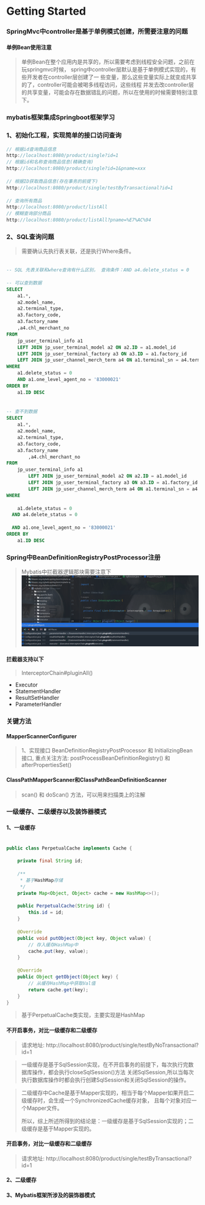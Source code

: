 # Getting Started

### SpringMvc中controller是基于单例模式创建，所需要注意的问题
#### 单例Bean使用注意
> 单例Bean在整个应用内是共享的，所以需要考虑到线程安全问题，之前在玩springmvc时候，
> spring中controller层默认是基于单例模式实现的，有些开发者在controller层创建了一
> 些变量，那么这些变量实际上就变成共享的了，controller可能会被喝多线程访问，这些线程
> 并发去改controller层的共享变量，可能会存在数据错乱的问题，所以在使用的时候需要特别注意下。


### mybatis框架集成Springboot框架学习
### 1、初始化工程，实现简单的接口访问查询
```java
// 根据id查询商品信息
http://localhost:8080/product/single?id=1
// 根据id和名称查询商品信息(精确查询)
http://localhost:8080/product/single?id=1&pname=xxx

// 根据ID获取商品信息(存在事务的前提下)
http://localhost:8080/product/single/testByTransactional?id=1        

// 查询所有商品
http://localhost:8080/product/listAll
// 模糊查询部分商品
http://localhost:8080/product/listAll?pname=%E7%AC%94

```
### 2、SQL查询问题
> 需要确认先执行表关联，还是执行Where条件。

```sql

-- SQL 先表关联和where查询有什么区别， 查询条件：AND a4.delete_status = 0

-- 可以查到数据
SELECT
	a1.*,
	a2.model_name,
	a2.terminal_type,
	a3.factory_code,
	a3.factory_name
	,a4.chl_merchant_no 
FROM
	jp_user_terminal_info a1
	LEFT JOIN jp_user_terminal_model a2 ON a2.ID = a1.model_id
	LEFT JOIN jp_user_terminal_factory a3 ON a3.ID = a1.factory_id
	LEFT JOIN jp_user_channel_merch_term a4 ON a1.terminal_sn = a4.term_sn  AND a4.delete_status = 0 
WHERE
	a1.delete_status = 0 
	AND a1.one_level_agent_no = '83000021' 
ORDER BY
	a1.ID DESC


-- 查不到数据
SELECT
    a1.*,
    a2.model_name,
    a2.terminal_type,
    a3.factory_code,
    a3.factory_name
        ,a4.chl_merchant_no
FROM
    jp_user_terminal_info a1
        LEFT JOIN jp_user_terminal_model a2 ON a2.ID = a1.model_id
        LEFT JOIN jp_user_terminal_factory a3 ON a3.ID = a1.factory_id
        LEFT JOIN jp_user_channel_merch_term a4 ON a1.terminal_sn = a4.term_sn  
WHERE
  
    a1.delete_status = 0
  AND a4.delete_status = 0
  
  AND a1.one_level_agent_no = '83000021'
ORDER BY
    a1.ID DESC
```

### Spring中BeanDefinitionRegistryPostProcessor注册
> Mybatis中拦截器逻辑那块需要注意下
![img.png](img.png)
#### 拦截器支持以下
> InterceptorChain#pluginAll()
* Executor
* StatementHandler
* ResultSetHandler
* ParameterHandler

### 关键方法
#### MapperScannerConfigurer
> 1、实现接口 BeanDefinitionRegistryPostProcessor 和 InitializingBean 接口,
> 重点关注方法: postProcessBeanDefinitionRegistry() 和 afterPropertiesSet()
> 

#### ClassPathMapperScanner和ClassPathBeanDefinitionScanner
> scan() 和 doScan() 方法，可以用来扫描类上的注解

### 一级缓存、二级缓存以及装饰器模式
#### 1、一级缓存
```java

public class PerpetualCache implements Cache {

    private final String id;
    
    /**
     * 基于HashMap存储
     */
    private Map<Object, Object> cache = new HashMap<>();

    public PerpetualCache(String id) {
        this.id = id;
    }

    @Override
    public void putObject(Object key, Object value) {
        // 存入缓存HashMap中
        cache.put(key, value);
    }

    @Override
    public Object getObject(Object key) {
        // 从缓存HashMap中获取Val值
        return cache.get(key);
    }
}
```
> 基于PerpetualCache类实现，主要实现是HashMap

#### 不开启事务，对比一级缓存和二级缓存
> 请求地址: http://localhost:8080/product/single/testByNoTransactional?id=1
 
> 一级缓存是基于SqlSession实现，在不开启事务的前提下，每次执行完数据库操作，都会执行closeSqlSession()方法
> 关闭SqlSession,所以当每次执行数据库操作时都会执行创建SqlSession和关闭SqlSession的操作。

> 二级缓存中Cache是基于Mapper实现的，相当于每个Mapper如果开启二级缓存时，会生成一个SynchronizedCache缓存对象，
> 且每个对象对应一个Mapper文件。
> 
> 所以，综上所述所得到的结论是：一级缓存是基于SqlSession实现的；二级缓存是基于Mapper实现的。

#### 开启事务，对比一级缓存和二级缓存
> 请求地址: http://localhost:8080/product/single/testByTransactional?id=1

#### 2、二级缓存

#### 3、Mybatis框架所涉及的装饰器模式